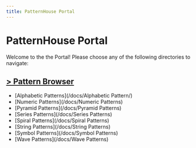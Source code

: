 ```yaml
---
title: PatternHouse Portal
---
```


# PatternHouse Portal

Welcome to the the Portal!
Please choose any of the following directories to navigate:

## [> Pattern Browser](/docs/intro)

* [Alphabetic Patterns](/docs/Alphabetic Pattern/)
* [Numeric Patterns](/docs/Numeric Patterns)
* [Pyramid Patterns](/docs/Pyramid Patterns)
* [Series Patterns](/docs/Series Patterns)
* [Spiral Patterns](/docs/Spiral Patterns)
* [String Patterns](/docs/String Patterns)
* [Symbol Patterns](/docs/Symbol Patterns)
* [Wave Patterns](/docs/Wave Patterns)
